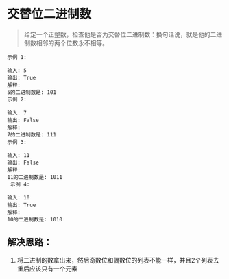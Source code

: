 # 交替位二进制数

> 给定一个正整数，检查他是否为交替位二进制数：换句话说，就是他的二进制数相邻的两个位数永不相等。

```
示例 1:

输入: 5
输出: True
解释:
5的二进制数是: 101
示例 2:

输入: 7
输出: False
解释:
7的二进制数是: 111
示例 3:

输入: 11
输出: False
解释:
11的二进制数是: 1011
 示例 4:

输入: 10
输出: True
解释:
10的二进制数是: 1010
```

## 解决思路：
1. 将二进制的数拿出来，然后奇数位和偶数位的列表不能一样，并且2个列表去重后应该只有一个元素
